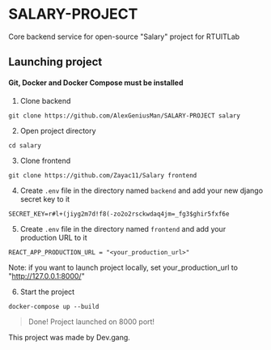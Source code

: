 # SALARY-PROJECT
Core backend service for open-source "Salary" project for RTUITLab


## Launching project
#### Git, Docker and Docker Compose must be installed

1. Clone backend

`git clone https://github.com/AlexGeniusMan/SALARY-PROJECT salary`

2. Open project directory

`cd salary`

3. Clone frontend

`git clone https://github.com/Zayac11/Salary frontend`


4. Create `.env` file in the directory named `backend` and add your new django secret key to it

```
SECRET_KEY=r#l+(jiyg2m7d!f8(-zo2o2rsckwdaq4jm=_fg3$ghir5fxf6e
```

5. Create `.env` file in the directory named `frontend` and add your production URL to it

```
REACT_APP_PRODUCTION_URL = "<your_production_url>"
```

Note: if you want to launch project locally, set your_production_url to "http://127.0.0.1:8000/"

6. Start the project

`docker-compose up --build`

> Done! Project launched on 8000 port!

This project was made by Dev.gang.
